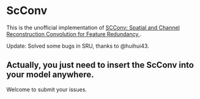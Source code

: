# ScConv
This is the unofficial implementation of [SCConv: Spatial and Channel Reconstruction Convolution for Feature Redundancy ](https://openaccess.thecvf.com/content/CVPR2023/papers/Li_SCConv_Spatial_and_Channel_Reconstruction_Convolution_for_Feature_Redundancy_CVPR_2023_paper.pdf).

Update: Solved some bugs in SRU, thanks to @huihui43.
## Actually, you just need to insert the ScConv into your model anywhere.
Welcome to submit your issues.
